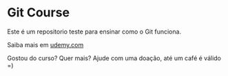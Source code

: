 # Git Course

Este é um repositorio teste para ensinar como o Git funciona.

Saiba mais em [udemy.com](https://udemy.com)

Gostou do curso? Quer mais? Ajude com uma doação, até um café é válido =)
